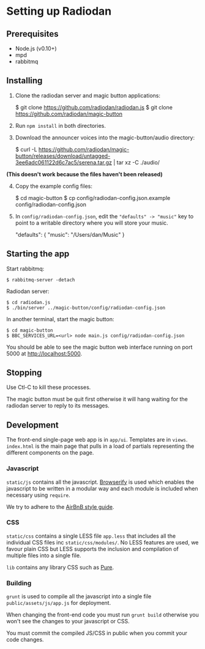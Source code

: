 # Setting up Radiodan

## Prerequisites

- Node.js (v0.10+)
- mpd
- rabbitmq

## Installing

1. Clone the radiodan server and magic button applications:

    $ git clone https://github.com/radiodan/radiodan.js
    $ git clone https://github.com/radiodan/magic-button

2. Run `npm install` in both directories.
3. Download the announcer voices into the magic-button/audio directory:

    $ curl -L https://github.com/radiodan/magic-button/releases/download/untagged-3ee6adc061122d6c7ac5/serena.tar.gz | tar xz -C ./audio/

**(This doesn't work because the files haven't been released)**

4. Copy the example config files:

    $ cd magic-button
    $ cp config/radiodan-config.json.example config/radiodan-config.json

5. In `config/radiodan-config.json`, edit the `"defaults" -> "music"` key  to point to a writable directory where you will store your music.

    "defaults": {
      "music": "/Users/dan/Music"
    }

## Starting the app

Start rabbitmq:

    $ rabbitmq-server -detach

Radiodan server:

    $ cd radiodan.js
    $ ./bin/server ../magic-button/config/radiodan-config.json

In another terminal, start the magic button:

    $ cd magic-button
    $ BBC_SERVICES_URL=<url> node main.js config/radiodan-config.json

You should be able to see the magic button web interface running on port 5000 at [http://localhost:5000]().

## Stopping 

Use Ctl-C to kill these processes. 

The magic button must be quit first otherwise it will hang waiting for the radiodan server to reply to its messages.

## Development

The front-end single-page web app is in `app/ui`. Templates are in `views`. `index.html` is the main page that pulls in a load of partials representing the different components on the page.

### Javascript

`static/js` contains all the javascript. [Browserify](http://browserify.org/) is used which enables the javascript to be written in a modular way and each module is included when necessary using `require`.

We try to adhere to the [AirBnB style guide](https://github.com/airbnb/javascript).

### CSS

`static/css` contains a single LESS file `app.less` that includes all the individual CSS files inc `static/css/modules/`. No LESS features are used, we favour plain CSS but LESS supports the inclusion and compilation of multiple files into a single file.

`lib` contains any library CSS such as [Pure](http://purecss.io/).

### Building

`grunt` is used to compile all the javascript into a single file `public/assets/js/app.js` for deployment.

When changing the front-end code you must run `grunt build` otherwise you won't see the changes to your javascript or CSS.

You must commit the compiled JS/CSS in public when you commit your code changes.

